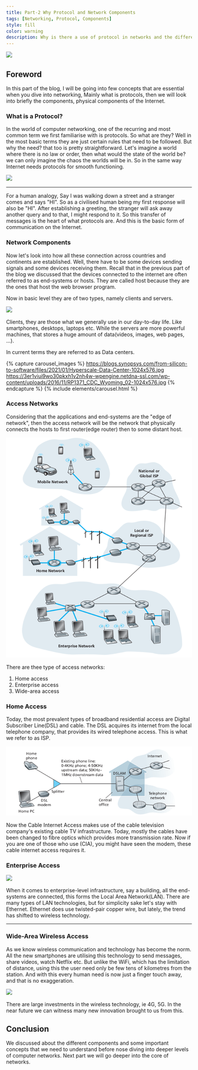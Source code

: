 ```yaml
---
title: Part-2 Why Protocol and Network Components
tags: [Networking, Protocol, Components]
style: fill
color: warning
description: Why is there a use of protocol in networks and the different components connecting different end-systems.
---
```


![](http://imperialedservices.com/skillacquisition/wp-content/uploads/2017/08/computer-networking.jpg)

## Foreword

In this part of the blog, I will be going into few concepts that are essential when you dive into networking, Mainly what is protocols, then we will look into briefly the components, physical components of the Internet. 


### What is a Protocol?

In the world of computer networking, one of the recurring and most common term we first familiarise with is protocols. So what are they? Well in the most basic terms they are just certain rules that need to be followed. But why the need? that too is pretty straightforward. Let's imagine a world where there is no law or order, then what would the state of the world be? we can only imagine the chaos the worlds will be in. So in the same way Internet needs protocols for smooth functioning.

![](http://codingatschool.weebly.com/uploads/2/6/8/8/26889801/8405218_orig.gif)

----

For a human analogy, Say I was walking down a street and a stranger comes and says "HI". So as a civilised human being my first response will also be "HI". After establishing a greeting, the stranger will ask away another query and to that, I might respond to it. So this transfer of messages is the heart of what protocols are. And this is the basic form of communication on the Internet.


### Network Components

Now let's look into how all these connection across countries and continents are established. Well, there have to be some devices sending signals and some devices receiving them. Recall that in the previous part of the blog we discussed that the devices connected to the internet are often referred to as end-systems or hosts. They are called host because they are the ones that host the web browser program. 

Now in basic level they are of two types, namely clients and servers.

![](https://previews.123rf.com/images/vladru/vladru1805/vladru180500011/102521259-server-and-connect-computers-concept-internet-3d-illustration.jpg)


Clients, they are those what we generally use in our day-to-day life. Like smartphones, desktops, laptops etc. While the servers are more powerful machines, that stores a huge amount of data(videos, images, web pages, ...).


In current terms they are referred to as Data centers. 


{% capture carousel_images %}
https://blogs.synopsys.com/from-silicon-to-software/files/2021/01/Hyperscale-Data-Center-1024x576.jpg
https://3er1viui9wo30pkxh1v2nh4w-wpengine.netdna-ssl.com/wp-content/uploads/2016/11/RP1371_CDC_Wyoming_02-1024x576.jpg
{% endcapture %}
{% include elements/carousel.html %}

### Access Networks

Considering that the  applications and end-systems are the "edge of network", then the access network will be the network that physically connects the hosts to first router(edge router) then to some distant host.

![here](../static/p2-AN.png)

There are thee type of access networks:
1. Home access
2. Enterprise access
3. Wide-area access


### Home Access

Today, the most prevalent types of broadband residential access are Digital Subscriber Line(DSL) and cable. The DSL acquires its internet from the local telephone company, that provides its wired telephone access. This is what we refer to as ISP.

![](../static/p2-HN.png)

Now the Cable Internet Access makes use of the cable television company's existing cable TV infrastructure. Today, mostly the cables have been changed to fibre optics which provides more transmission rate. Now if you are one of those who use (CIA), you might have seen the modem, these cable internet access requires it.


### Enterprise Access

![](https://assets-global.website-files.com/5debb9b4f88fbc3f702d579e/5f46a4fde9fdd11434b47f53_local-area-network-diagram.jpeg)

When it comes to enterprise-level infrastructure, say a building, all the end-systems are connected, this forms the Local Area Network(LAN). There are many types of LAN technologies, but for simplicity sake let's stay with Ethernet. Ethernet does use twisted-pair copper wire, but lately, the trend has shifted to wireless technology.

---

### Wide-Area Wireless Access

As we know wireless communication and technology has become the norm. All the new smartphones are utilising this technology to send messages, share videos, watch Netflix etc. But unlike the WiFi, which has the limitation of distance, using this the user need only be few tens of kilometres from the station. And with this every human need is now just a finger touch away, and that is no exaggeration.

![](https://images.idgesg.net/images/article/2018/03/mobile_smartphone_wireless_iot_virtual-network-100751593-large.jpg)

There are large investments in the wireless technology, ie 4G, 5G. In the near future we can witness many new innovation brought to us from this.


## Conclusion

We discussed about the different components and some important concepts that we need to understand before nose diving into deeper levels of computer networks. Next part we will go deeper into the core of networks.